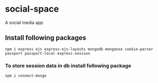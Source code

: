 # social-space
A social media app 

## Install following packages

```
npm i express ejs express-ejs-layouts mongodb mongoose cookie-parser passport passport-local express-session 
```

### To store session data in db install following package
```
npm i connect-mongo
```
